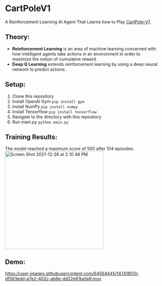 # CartPoleV1
A Reinforcement Learning AI Agent That Learns how to Play [CartPole-V1](https://gym.openai.com/envs/CartPole-v1/).<br />

## Theory: ##
- **Reinforcement Learning** is an area of machine learning concerned with how intelligent agents take actions in an environment in order to maximize the notion of cumulative reward.<br />
- **Deep Q Learning** extends reinforcement learning by using a deep neural network to predict actions.<br />

## Setup: ##
1. Clone this repository
2. Install OpenAI Gym
`pip install gym`
3. Install NumPy
`pip install numpy`
4. Install Tensorflow
`pip install tensorflow`
5. Navigate to the directory with this repository
6. Run main.py
`python main.py`

## Training Results: ##
The model reached a maximum score of 500 after 104 episodes.<br />
<img width="324" alt="Screen Shot 2021-12-26 at 2 10 48 PM" src="https://user-images.githubusercontent.com/64564445/147418450-487f5328-0657-458e-9c4f-050ae7689c7b.png">

## Demo: ##
https://user-images.githubusercontent.com/64564445/147418510-df583edd-a7e2-402c-ab8e-dd22e61be1a9.mov
